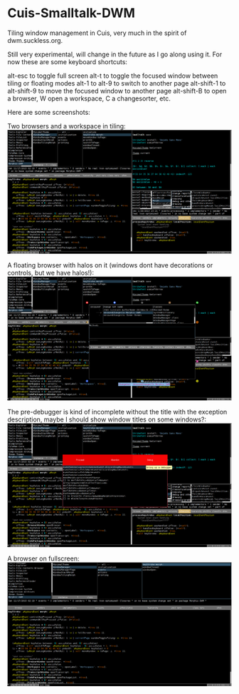 # Cuis-Smalltalk-DWM
Tiling window management in Cuis, very much in the spirit of dwm.suckless.org.

Still very experimental, will change in the future as I go along using it. For now these are some keyboard shortcuts:

alt-esc to toggle full screen
alt-t to toggle the focused window between tiling or floating modes
alt-1 to alt-9 to switch to another page
alt-shift-1 to alt-shift-9 to move the focused window to another page
alt-shift-B to open a browser, W open a workspace, C a changesorter, etc.

Here are some screenshots:

Two browsers and a workspace in tiling:
![alt tag](https://raw.githubusercontent.com/len/Cuis-Smalltalk-DWM/master/screenshots/dwm-0.png)

A floating browser with halos on it (windows dont have decorations or controls, but we have halos!):
![alt tag](https://raw.githubusercontent.com/len/Cuis-Smalltalk-DWM/master/screenshots/dwm-1.png)

The pre-debugger is kind of incomplete without the title with the exception description, maybe I should show window titles on some windows?:
![alt tag](https://raw.githubusercontent.com/len/Cuis-Smalltalk-DWM/master/screenshots/dwm-2.png)

A browser on fullscreen:
![alt tag](https://raw.githubusercontent.com/len/Cuis-Smalltalk-DWM/master/screenshots/dwm-3.png)
